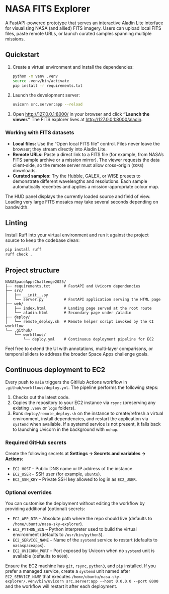 # NASA FITS Explorer

A FastAPI-powered prototype that serves an interactive Aladin Lite interface for visualising NASA (and allied) FITS imagery. Users can upload local FITS files, paste remote URLs, or launch curated samples spanning multiple missions.

## Quickstart

1. Create a virtual environment and install the dependencies:

   ```bash
   python -m venv .venv
   source .venv/bin/activate
   pip install -r requirements.txt
   ```

2. Launch the development server:

   ```bash
   uvicorn src.server:app --reload
   ```

3. Open <http://127.0.0.1:8000/> in your browser and click **“Launch the viewer.”** The FITS explorer lives at <http://127.0.0.1:8000/aladin>.

### Working with FITS datasets

- **Local files:** Use the “Open local FITS file” control. Files never leave the browser; they stream directly into Aladin Lite.
- **Remote URLs:** Paste a direct link to a FITS file (for example, from NASA’s FITS sample archive or a mission mirror). The viewer requests the data client-side, so the remote server must allow cross-origin (`CORS`) downloads.
- **Curated samples:** Try the Hubble, GALEX, or WISE presets to demonstrate different wavelengths and resolutions. Each sample automatically recentres and applies a mission-appropriate colour map.

The HUD panel displays the currently loaded source and field of view. Loading very large FITS mosaics may take several seconds depending on bandwidth.

## Linting

Install Ruff into your virtual environment and run it against the project source to keep the
codebase clean:

```bash
pip install ruff
ruff check .
```

## Project structure

```
NASASpaceAppsChallenge2025/
├── requirements.txt      # FastAPI and Uvicorn dependencies
├── src/
│   ├── __init__.py
│   └── server.py         # FastAPI application serving the HTML page
├── web/
│   ├── index.html        # Landing page served at the root route
│   └── aladin.html       # Secondary page under /aladin
├── deploy/
│   └── remote_deploy.sh  # Remote helper script invoked by the CI workflow
└── .github/
    └── workflows/
        └── deploy.yml    # Continuous deployment pipeline for EC2
```

Feel free to extend the UI with annotations, multi-layer comparisons, or temporal sliders to address the broader Space Apps challenge goals.

## Continuous deployment to EC2

Every push to `main` triggers the GitHub Actions workflow in `.github/workflows/deploy.yml`. The
pipeline performs the following steps:

1. Checks out the latest code.
2. Copies the repository to your EC2 instance via `rsync` (preserving any existing `.venv` or
   `logs` folders).
3. Runs `deploy/remote_deploy.sh` on the instance to create/refresh a virtual environment, install
   dependencies, and restart the application via `systemd` when available. If a systemd service is
   not present, it falls back to launching Uvicorn in the background with `nohup`.

### Required GitHub secrets

Create the following secrets at **Settings → Secrets and variables → Actions**:

- `EC2_HOST` – Public DNS name or IP address of the instance.
- `EC2_USER` – SSH user (for example, `ubuntu`).
- `EC2_SSH_KEY` – Private SSH key allowed to log in as `EC2_USER`.

### Optional overrides

You can customise the deployment without editing the workflow by providing additional (optional)
secrets:

- `EC2_APP_DIR` – Absolute path where the repo should live (defaults to `/home/ubuntu/nasa-sky-explorer`).
- `EC2_PYTHON_BIN` – Python interpreter used to build the virtual environment (defaults to
  `/usr/bin/python3`).
- `EC2_SERVICE_NAME` – Name of the `systemd` service to restart (defaults to `nasaspaceapps`).
- `EC2_UVICORN_PORT` – Port exposed by Uvicorn when no `systemd` unit is available (defaults to
  `8000`).

Ensure the EC2 machine has `git`, `rsync`, `python3`, and `pip` installed. If you prefer a managed
service, create a `systemd` unit named after `EC2_SERVICE_NAME` that executes
`/home/ubuntu/nasa-sky-explorer/.venv/bin/uvicorn src.server:app --host 0.0.0.0 --port 8000`
and the workflow will restart it after each deployment.
